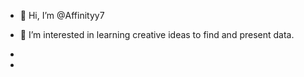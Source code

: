 - 👋 Hi, I’m @Affinityy7
- 👀 I’m interested in learning creative ideas to find and present data.
- 
  
- 
  

<!---
Affinityy7/Affinityy7 is a ✨ special ✨ repository because its `README.md` (this file) appears on your GitHub profile.
You can click the Preview link to take a look at your changes.
--->
